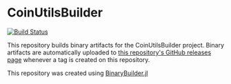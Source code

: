 # CoinUtilsBuilder

[![Build Status](https://travis-ci.org/juan-pablo-vielma/CoinUtilsBuilder.svg?branch=master)](https://travis-ci.org/juan-pablo-vielma/CoinUtilsBuilder)

This repository builds binary artifacts for the CoinUtilsBuilder project. Binary artifacts are automatically uploaded to
[this repository's GitHub releases page](https://github.com/juan-pablo-vielma/CoinUtilsBuilder/releases) whenever a tag is created
on this repository.

This repository was created using [BinaryBuilder.jl](https://github.com/JuliaPackaging/BinaryBuilder.jl)
